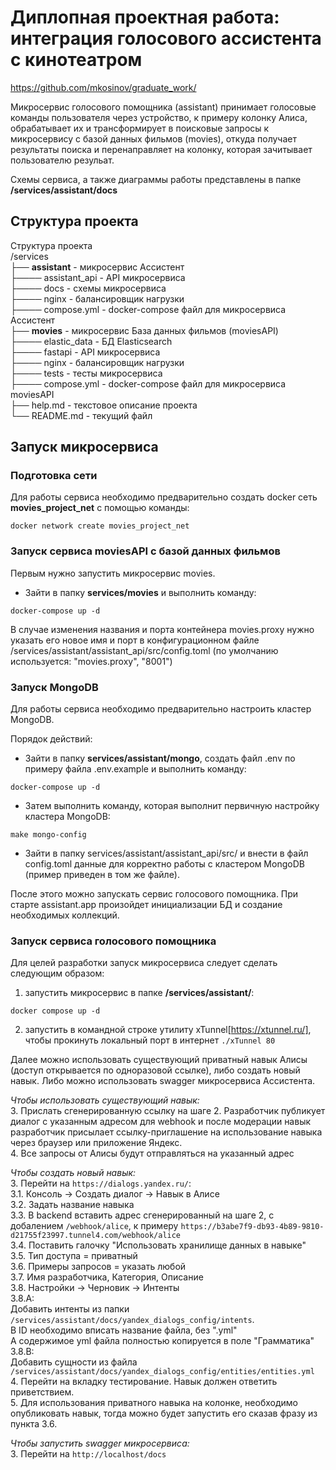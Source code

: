 # Диплопная проектная работа: интеграция голосового ассистента с кинотеатром

https://github.com/mkosinov/graduate_work/

Микросервис голосового помощника (assistant) принимает голосовые команды пользователя через устройство, к примеру колонку Алиса, обрабатывает их и трансформирует в поисковые запросы к микросервису с базой данных фильмов (movies), откуда получает результаты поиска и перенаправляет на колонку, которая зачитывает пользователю резульат.

Схемы сервиса, а также диаграммы работы представлены в папке **/services/assistant/docs**

## Структура проекта

Структура проекта<br>
/services<br>
├── **assistant** - микросервис Ассистент<br>
├──── assistant_api - API микросервиса<br>
├──── docs - схемы микросервиса<br>
├──── nginx - балансировщик нагрузки<br>
├──── compose.yml - docker-compose файл для микросервиса Ассистент<br>
├── **movies** - микросервис База данных фильмов (moviesAPI)<br>
├──── elastic_data - БД Elasticsearch<br>
├──── fastapi - API микросервиса<br>
├──── nginx - балансировщик нагрузки<br>
├──── tests - тесты микросервиса<br>
├──── compose.yml - docker-compose файл для микросервиса moviesAPI<br>
├── help.md - текстовое описание проекта<br>
└── README.md - текущий файл<br>

## Запуск микросервиса

### Подготовка сети

Для работы сервиса необходимо предварительно создать docker сеть **movies_project_net** с помощью команды:

```docker network create movies_project_net```

### Запуск сервиса moviesAPI с базой данных фильмов

Первым нужно запустить микросервис movies.

* Зайти в папку **services/movies** и выполнить команду:

```docker-compose up -d```

В случае изменения названия и порта контейнера movies.proxy нужно указать его новое имя и порт в конфигурационном файле /services/assistant/assistant_api/src/config.toml (по умолчанию используется: "movies.proxy", "8001")

### Запуск MongoDB

Для работы сервиса необходимо предварительно настроить кластер MongoDB.

Порядок действий:

* Зайти в папку **services/assistant/mongo**, создать файл .env по примеру файла .env.example и выполнить команду:

```docker-compose up -d```

* Затем выполнить команду, которая выполнит первичную настройку кластера MongoDB:

```make mongo-config```

* Зайти в папку services/assistant/assistant_api/src/ и внести в файл config.toml данные для корректно работы с кластером MongoDB (пример приведен в том же файле).

После этого можно запускать сервис голосового помощника. При старте assistant.app произойдет инициализации БД и создание необходимых коллекций.

### Запуск сервиса голосового помощника

Для целей разработки запуск микросервиса следует сделать следующим образом:

1. запустить микросервис в папке **/services/assistant/**:

```docker compose up -d```

2. запустить в командной строке утилиту xTunnel[https://xtunnel.ru/], чтобы прокинуть локальный порт в интернет `./xTunnel 80`

Далее можно использовать существующий приватный навык Алисы (доступ открывается по одноразовой ссылке), либо создать новый навык.
Либо можно использовать swagger микросервиса Ассистента.

*Чтобы использовать существующий навык:*<br>
3. Прислать сгенерированную ссылку на шаге 2. Разработчик публикует диалог с указанным адресом для webhook и после модерации навык разработчик присылает ссылку-приглашение на использование навыка через браузер или приложение Яндекс.<br>
4. Все запросы от Алисы будут отправляться на указанный адрес<br>

*Чтобы создать новый навык:*<br>
3. Перейти на `https://dialogs.yandex.ru/`:<br>
3.1. Консоль -> Создать диалог -> Навык в Алисе<br>
3.2. Задать название навыка<br>
3.3. В backend вставить адрес сгенерированный на шаге 2, с добалением `/webhook/alice`, к примеру `https://b3abe7f9-db93-4b89-9810-d21755f23997.tunnel4.com/webhook/alice`<br>
3.4. Поставить галочку "Использовать хранилище данных в навыке"<br>
3.5. Тип доступа = приватный<br>
3.6. Примеры запросов = указать любой<br>
3.7. Имя разработчика, Категория, Описание<br>
3.8. Настройки -> Черновик -> Интенты<br>
3.8.A:<br>
    Добавить интенты из папки `/services/assistant/docs/yandex_dialogs_config/intents`.<br>
    В ID необходимо вписать название файла, без ".yml"<br>
    А содержимое yml файла полностью копируется в поле "Грамматика"<br>
3.8.B:<br>
    Добавить сущности из файла `/services/assistant/docs/yandex_dialogs_config/entities/entities.yml`<br>
4. Перейти на вкладку тестирование. Навык должен ответить приветствием.<br>
5. Для использования приватного навыка на колонке, необходимо опубликовать навык, тогда можно будет запустить его сказав фразу из пункта 3.6.<br>

*Чтобы запустить swagger микросервиса:*<br>
3. Перейти на `http://localhost/docs`<br>
